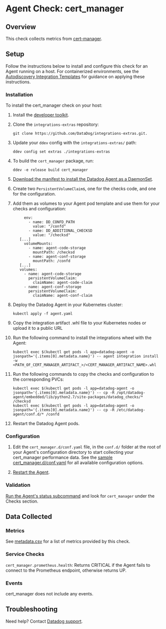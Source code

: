 # Agent Check: cert_manager

## Overview

This check collects metrics from [cert-manager][1].

## Setup

Follow the instructions below to install and configure this check for an Agent running on a host. For containerized environments, see the [Autodiscovery Integration Templates][2] for guidance on applying these instructions.

### Installation

To install the cert_manager check on your host:

1. Install the [developer toolkit][3].
2. Clone the `integrations-extras` repository:

    ```
    git clone https://github.com/DataDog/integrations-extras.git.
    ```

3. Update your `ddev` config with the `integrations-extras/` path:

    ```
    ddev config set extras ./integrations-extras
    ```

4. To build the `cert_manager` package, run:

    ```
    ddev -e release build cert_manager
    ```

5. [Download the manifest to install the Datadog Agent as a DaemonSet][4].
6. Create two `PersistentVolumeClaim`s, one for the checks code, and one for the configuration.
7. Add them as volumes to your Agent pod template and use them for your checks and configuration:

   ```
        env:
          - name: DD_CONFD_PATH
            value: "/confd"
          - name: DD_ADDITIONAL_CHECKSD
            value: "/checksd"
      [...]
        volumeMounts:
          - name: agent-code-storage 
            mountPath: /checksd
          - name: agent-conf-storage 
            mountPath: /confd
      [...]
      volumes:
        - name: agent-code-storage
          persistentVolumeClaim:
            claimName: agent-code-claim
        - name: agent-conf-storage
          persistentVolumeClaim:
            claimName: agent-conf-claim
    ```

8. Deploy the Datadog Agent in your Kubernetes cluster:

   ```
   kubectl apply -f agent.yaml
   ```

9. Copy the integration artifact .whl file to your Kubernetes nodes or upload it to a public URL

10. Run the following command to install the integrations wheel with the Agent:

    ```
    kubectl exec $(kubectl get pods -l app=datadog-agent -o jsonpath='{.items[0].metadata.name}') -- agent integration install -w <PATH_OF_CERT_MANAGER_ARTIFACT_>/<CERT_MANAGER_ARTIFACT_NAME>.whl
    ```

11. Run the following commands to copy the checks and configuration to the corresponding PVCs:

    ```
    kubectl exec $(kubectl get pods -l app=datadog-agent -o jsonpath='{.items[0].metadata.name}') -- cp -R /opt/datadog-agent/embedded/lib/python2.7/site-packages/datadog_checks/* /checksd
    kubectl exec $(kubectl get pods -l app=datadog-agent -o jsonpath='{.items[0].metadata.name}') -- cp -R /etc/datadog-agent/conf.d/* /confd
    ```

12. Restart the Datadog Agent pods.

### Configuration

1. Edit the `cert_manager.d/conf.yaml` file, in the `conf.d/` folder at the root of your Agent's configuration directory to start collecting your cert_manager performance data. See the [sample cert_manager.d/conf.yaml][5] for all available configuration options.

2. [Restart the Agent][6].

### Validation

[Run the Agent's status subcommand][7] and look for `cert_manager` under the Checks section.

## Data Collected

### Metrics

See [metadata.csv][8] for a list of metrics provided by this check.

### Service Checks

`cert_manager.prometheus.health`:
Returns CRITICAL if the Agent fails to connect to the Prometheus endpoint, otherwise returns UP.

### Events

cert_manager does not include any events.

## Troubleshooting

Need help? Contact [Datadog support][9].

[1]: https://github.com/jetstack/cert-manager
[2]: https://docs.datadoghq.com/agent/autodiscovery/integrations
[3]: https://docs.datadoghq.com/developers/integrations/new_check_howto/#developer-toolkit
[4]: https://docs.datadoghq.com/agent/kubernetes/daemonset_setup/?tab=k8sfile
[5]: https://github.com/DataDog/integrations-extras/blob/master/cert_manager/datadog_checks/cert_manager/data/conf.yaml.example
[6]: https://docs.datadoghq.com/agent/guide/agent-commands/?tab=agentv6#start-stop-and-restart-the-agent
[7]: https://docs.datadoghq.com/agent/guide/agent-commands/?tab=agentv6#agent-status-and-information
[8]: https://github.com/DataDog/integrations-core/blob/master/cert_manager/metadata.csv
[9]: https://docs.datadoghq.com/help
